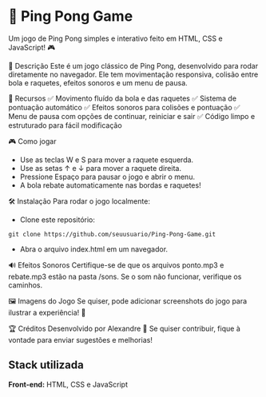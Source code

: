 
# 🏓 Ping Pong Game

Um jogo de Ping Pong simples e interativo feito em HTML, CSS e JavaScript! 🎮

📜 Descrição
Este é um jogo clássico de Ping Pong, desenvolvido para rodar diretamente no navegador. Ele tem movimentação responsiva, colisão entre bola e raquetes, efeitos sonoros e um menu de pausa.

🚀 Recursos
✅ Movimento fluído da bola e das raquetes
✅ Sistema de pontuação automático
✅ Efeitos sonoros para colisões e pontuação
✅ Menu de pausa com opções de continuar, reiniciar e sair
✅ Código limpo e estruturado para fácil modificação

🎮 Como jogar
- Use as teclas W e S para mover a raquete esquerda.
- Use as setas ↑ e ↓ para mover a raquete direita.
- Pressione Espaço para pausar o jogo e abrir o menu.
- A bola rebate automaticamente nas bordas e raquetes!

🛠️ Instalação
Para rodar o jogo localmente:
- Clone este repositório:
```
git clone https://github.com/seuusuario/Ping-Pong-Game.git
```
- Abra o arquivo index.html em um navegador.

🔊 Efeitos Sonoros
Certifique-se de que os arquivos ponto.mp3 e rebate.mp3 estão na pasta /sons. Se o som não funcionar, verifique os caminhos.

🖼️ Imagens do Jogo
Se quiser, pode adicionar screenshots do jogo para ilustrar a experiência! 📸

🏆 Créditos
Desenvolvido por Alexandre 🚀
Se quiser contribuir, fique à vontade para enviar sugestões e melhorias!

## Stack utilizada

**Front-end:** HTML, CSS e JavaScript


